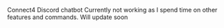 Connect4 Discord chatbot
Currently not working as I spend time on other features and commands. Will update soon
